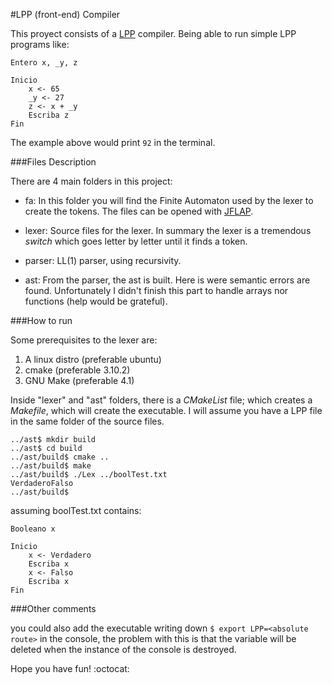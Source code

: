 #LPP (front-end) Compiler

This proyect consists of a [LPP](https://github.com/mvillatoro/CompiladoresEjemplosLpp) compiler. Being able to run simple LPP programs like:

```
Entero x, _y, z

Inicio
    x <- 65
    _y <- 27
    z <- x + _y
    Escriba z
Fin
```

The example above would print `92` in the terminal.

###Files Description

There are 4 main folders in this project:

- fa:
    In this folder you will find the Finite Automaton used by the lexer to create the tokens. The files can be opened with [JFLAP](http://www.jflap.org/).

- lexer:
    Source files for the lexer. In summary the lexer is a tremendous _switch_ which goes letter by letter until it finds a token.

- parser:
    LL(1) parser, using recursivity.

- ast:
    From the parser, the ast is built. Here is were semantic errors are found. Unfortunately I didn't finish this part to handle arrays nor functions (help would be grateful).

###How to run

Some prerequisites to the lexer are:

1. A linux distro (preferable ubuntu)
2. cmake          (preferable 3.10.2)
3. GNU Make       (preferable 4.1)

Inside "lexer" and "ast" folders, there is a _CMakeList_ file; which creates a _Makefile_, which will create the executable.
I will assume you have a LPP file in the same folder of the source files.

```
../ast$ mkdir build
../ast$ cd build
../ast/build$ cmake ..
../ast/build$ make
../ast/build$ ./Lex ../boolTest.txt
VerdaderoFalso
../ast/build$ 
```

assuming boolTest.txt contains:
```
Booleano x

Inicio
    x <- Verdadero
    Escriba x
    x <- Falso
    Escriba x
Fin
```

###Other comments

you could also add the executable writing down `$ export LPP=<absolute route>` in the console, the problem with this is that the variable will be deleted when the instance of the console is destroyed.

Hope you have fun! :octocat: